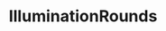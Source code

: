 ---
title: "IlluminationRounds"
composer: "David Lang"
composition: "illumination rounds"
performers: "Patrick Lin, violin; Lawrence Quinnett, piano"
---
